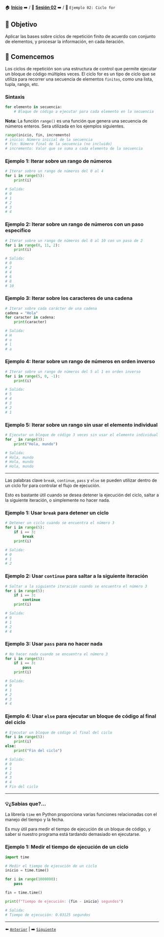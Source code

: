 🏠 [**Inicio**](../../Readme.md) ➡️ / 📖 [**Sesión 02**](../Readme.md) ➡️ / 📝 `Ejemplo 02: Ciclo for`

## 🎯 Objetivo

Aplicar las bases sobre ciclos de repetición finito de acuerdo con conjunto de elementos, y procesar la información, en cada iteración.

## 🚀 Comencemos

Los ciclos de repetición son una estructura de control que permite ejecutar un bloque de código múltiples veces. El ciclo for es un tipo de ciclo que se utiliza para recorrer una secuencia de elementos `finitos`, como una lista, tupla, rango, etc.


### Sintaxis

```python
for elemento in secuencia:
    # Bloque de código a ejecutar para cada elemento en la secuencia
```

<!-- Nota -->
**Nota:** La función `range()` es una función que genera una secuencia de números enteros. Sera utilizada en los ejemplos siguientes.


```python
range(inicio, fin, incremento)
# inicio: Número inicial de la secuencia
# fin: Número final de la secuencia (no incluido)
# incremento: Valor que se suma a cada elemento de la secuencia
```

### Ejemplo 1: Iterar sobre un rango de números

```python
# Iterar sobre un rango de números del 0 al 4
for i in range(5):
    print(i)

# Salida:
# 0
# 1
# 2
# 3
# 4
```

### Ejemplo 2: Iterar sobre un rango de números con un paso específico

```python
# Iterar sobre un rango de números del 0 al 10 con un paso de 2
for i in range(0, 11, 2):
    print(i)

# Salida:
# 0
# 2
# 4
# 6
# 8
# 10
```

### Ejemplo 3: Iterar sobre los caracteres de una cadena

```python
# Iterar sobre cada carácter de una cadena
cadena = "Hola"
for caracter in cadena:
    print(caracter)

# Salida:
# H
# o
# l
# a
```

### Ejemplo 4: Iterar sobre un rango de números en orden inverso

```python
# Iterar sobre un rango de números del 5 al 1 en orden inverso
for i in range(5, 0, -1):
    print(i)

# Salida:
# 5
# 4
# 3
# 2
# 1
```

### Ejemplo 5: Iterar sobre un rango sin usar el elemento individual

```python
# Ejecutar un bloque de código 3 veces sin usar el elemento individual
for _ in range(3):
    print("Hola, mundo")

# Salida:
# Hola, mundo
# Hola, mundo
# Hola, mundo
```

---

<!-- Hablemos sobre brake, continue, pass y else -->

Las palabras clave `break`, `continue`, `pass` y `else` se pueden utilizar dentro de un ciclo for para controlar el flujo de ejecución.

Esto es bastante útil cuando se desea detener la ejecución del ciclo, saltar a la siguiente iteración, o simplemente no hacer nada.

### Ejemplo 1: Usar `break` para detener un ciclo

```python
# Detener un ciclo cuando se encuentra el número 3
for i in range(5):
    if i == 3:
        break
    print(i)

# Salida:
# 0
# 1
# 2
```

### Ejemplo 2: Usar `continue` para saltar a la siguiente iteración

```python
# Saltar a la siguiente iteración cuando se encuentra el número 3
for i in range(5):
    if i == 3:
        continue
    print(i)

# Salida:
# 0
# 1
# 2
# 4
```


### Ejemplo 3: Usar `pass` para no hacer nada

```python
# No hacer nada cuando se encuentra el número 3
for i in range(5):
    if i == 3:
        pass
    print(i)

# Salida:
# 0
# 1
# 2
# 3
# 4
```

### Ejemplo 4: Usar `else` para ejecutar un bloque de código al final del ciclo

```python
# Ejecutar un bloque de código al final del ciclo
for i in range(5):
    print(i)
else:
    print("Fin del ciclo")

# Salida:
# 0
# 1
# 2
# 3
# 4
# Fin del ciclo
```

---
### 💡¿Sabias que?...

La librería `time` en Python proporciona varias funciones relacionadas con el manejo del tiempo y la fecha.

Es muy útil para medir el tiempo de ejecución de un bloque de código, y saber si nuestro programa está tardando demasiado en ejecutarse.

### Ejemplo 1: Medir el tiempo de ejecución de un ciclo

```python
import time

# Medir el tiempo de ejecución de un ciclo
inicio = time.time()

for i in range(1000000):
    pass

fin = time.time()

print(f"Tiempo de ejecución: {fin - inicio} segundos")

# Salida:
# Tiempo de ejecución: 0.03125 segundos
```

---

⬅️ [`Anterior`](../Readme.md) | ➡️ [`Siguiente`](../Ejemplo-02/Readme.md)